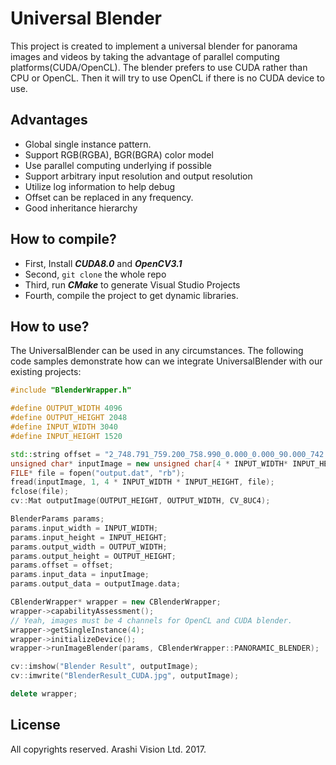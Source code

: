 Universal Blender
=================
This project is created to implement a universal blender for panorama images and videos by taking the advantage of parallel computing platforms(CUDA/OpenCL). The blender prefers to use CUDA rather than CPU or OpenCL. Then it will try to use OpenCL if there is no CUDA device to use. 

Advantages
----------
* Global single instance pattern.
* Support RGB(RGBA), BGR(BGRA) color model
* Use parallel computing underlying if possible
* Support arbitrary input resolution and output resolution
* Utilize log information to help debug
* Offset can be replaced in any frequency. 
* Good inheritance hierarchy

How to compile?
---------------
* First, Install ***CUDA8.0*** and ***OpenCV3.1***
* Second, `git clone` the whole repo
* Third, run ***CMake*** to generate Visual Studio Projects
* Fourth, compile the project to get dynamic libraries.

How to use?
-----------
The UniversalBlender can be used in any circumstances. The following code samples demonstrate how can we integrate UniversalBlender with our existing projects:  
```cpp
#include "BlenderWrapper.h"

#define OUTPUT_WIDTH 4096
#define OUTPUT_HEIGHT 2048
#define INPUT_WIDTH 3040
#define INPUT_HEIGHT 1520

std::string offset = "2_748.791_759.200_758.990_0.000_0.000_90.000_742.211_2266.919_750.350_-0.300_0.100_90.030_3040_1520_1026";
unsigned char* inputImage = new unsigned char[4 * INPUT_WIDTH* INPUT_HEIGHT];
FILE* file = fopen("output.dat", "rb");
fread(inputImage, 1, 4 * INPUT_WIDTH * INPUT_HEIGHT, file);
fclose(file);
cv::Mat outputImage(OUTPUT_HEIGHT, OUTPUT_WIDTH, CV_8UC4);

BlenderParams params;
params.input_width = INPUT_WIDTH;
params.input_height = INPUT_HEIGHT;
params.output_width = OUTPUT_WIDTH;
params.output_height = OUTPUT_HEIGHT;
params.offset = offset;
params.input_data = inputImage;
params.output_data = outputImage.data;

CBlenderWrapper* wrapper = new CBlenderWrapper;
wrapper->capabilityAssessment();
// Yeah, images must be 4 channels for OpenCL and CUDA blender.
wrapper->getSingleInstance(4);
wrapper->initializeDevice();
wrapper->runImageBlender(params, CBlenderWrapper::PANORAMIC_BLENDER);  

cv::imshow("Blender Result", outputImage);
cv::imwrite("BlenderResult_CUDA.jpg", outputImage);

delete wrapper;

```

License
-------
All copyrights reserved. Arashi Vision Ltd. 2017. 
